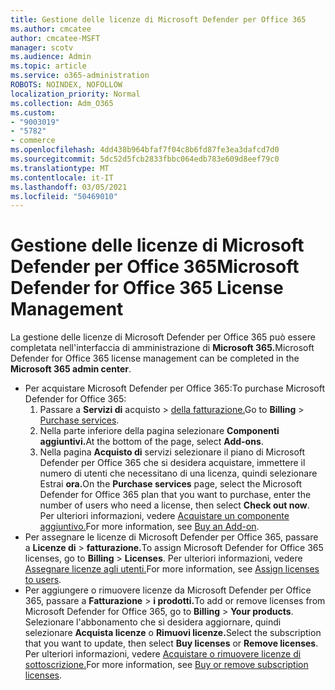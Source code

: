 ```yaml
---
title: Gestione delle licenze di Microsoft Defender per Office 365
ms.author: cmcatee
author: cmcatee-MSFT
manager: scotv
ms.audience: Admin
ms.topic: article
ms.service: o365-administration
ROBOTS: NOINDEX, NOFOLLOW
localization_priority: Normal
ms.collection: Adm_O365
ms.custom:
- "9003019"
- "5782"
- commerce
ms.openlocfilehash: 4dd438b964bfaf7f04c8b6fd87fe3ea3dafcd7d0
ms.sourcegitcommit: 5dc52d5fcb2833fbbc064edb783e609d8eef79c0
ms.translationtype: MT
ms.contentlocale: it-IT
ms.lasthandoff: 03/05/2021
ms.locfileid: "50469010"
---
```

# <a name="microsoft-defender-for-office-365-license-management"></a><span data-ttu-id="91ea4-102">Gestione delle licenze di Microsoft Defender per Office 365</span><span class="sxs-lookup"><span data-stu-id="91ea4-102">Microsoft Defender for Office 365 License Management</span></span>

<span data-ttu-id="91ea4-103">La gestione delle licenze di Microsoft Defender per Office 365 può essere completata nell'interfaccia di amministrazione di **Microsoft 365.**</span><span class="sxs-lookup"><span data-stu-id="91ea4-103">Microsoft Defender for Office 365 license management can be completed in the  **Microsoft 365 admin center**.</span></span>

- <span data-ttu-id="91ea4-104">Per acquistare Microsoft Defender per Office 365:</span><span class="sxs-lookup"><span data-stu-id="91ea4-104">To purchase Microsoft Defender for Office 365:</span></span>
    1. <span data-ttu-id="91ea4-105">Passare a **Servizi di** acquisto  >  [della fatturazione.](https://go.microsoft.com/fwlink/p/?linkid=868433)</span><span class="sxs-lookup"><span data-stu-id="91ea4-105">Go to **Billing** > [Purchase services](https://go.microsoft.com/fwlink/p/?linkid=868433).</span></span>
    2. <span data-ttu-id="91ea4-106">Nella parte inferiore della pagina selezionare **Componenti aggiuntivi.**</span><span class="sxs-lookup"><span data-stu-id="91ea4-106">At the bottom of the page, select **Add-ons**.</span></span>
    3. <span data-ttu-id="91ea4-107">Nella pagina **Acquisto di** servizi selezionare il piano di Microsoft Defender per Office 365 che si desidera acquistare, immettere il numero di utenti che necessitano di una licenza, quindi selezionare Estrai **ora.**</span><span class="sxs-lookup"><span data-stu-id="91ea4-107">On the **Purchase services** page, select the Microsoft Defender for Office 365 plan that you want to purchase, enter the number of users who need a license, then select **Check out now**.</span></span> <span data-ttu-id="91ea4-108">Per ulteriori informazioni, vedere [Acquistare un componente aggiuntivo.](https://docs.microsoft.com/microsoft-365/commerce/buy-or-edit-an-add-on)</span><span class="sxs-lookup"><span data-stu-id="91ea4-108">For more information, see [Buy an Add-on](https://docs.microsoft.com/microsoft-365/commerce/buy-or-edit-an-add-on).</span></span>
- <span data-ttu-id="91ea4-109">Per assegnare le licenze di Microsoft Defender per Office 365, passare a **Licenze di**  >  **fatturazione.**</span><span class="sxs-lookup"><span data-stu-id="91ea4-109">To assign Microsoft Defender for Office 365 licenses, go to **Billing** > **Licenses**.</span></span> <span data-ttu-id="91ea4-110">Per ulteriori informazioni, vedere [Assegnare licenze agli utenti.](https://docs.microsoft.com/microsoft-365/admin/manage/assign-licenses-to-users)</span><span class="sxs-lookup"><span data-stu-id="91ea4-110">For more information, see [Assign licenses to users](https://docs.microsoft.com/microsoft-365/admin/manage/assign-licenses-to-users).</span></span>
- <span data-ttu-id="91ea4-111">Per aggiungere o rimuovere licenze da Microsoft Defender per Office 365, passare a **Fatturazione**  >  **i prodotti.**</span><span class="sxs-lookup"><span data-stu-id="91ea4-111">To add or remove licenses from Microsoft Defender for Office 365, go to **Billing** > **Your products**.</span></span> <span data-ttu-id="91ea4-112">Selezionare l'abbonamento che si desidera aggiornare, quindi selezionare **Acquista licenze** o **Rimuovi licenze.**</span><span class="sxs-lookup"><span data-stu-id="91ea4-112">Select the subscription that you want to update, then select **Buy licenses** or **Remove licenses**.</span></span> <span data-ttu-id="91ea4-113">Per ulteriori informazioni, vedere [Acquistare o rimuovere licenze di sottoscrizione.](https://docs.microsoft.com/microsoft-365/commerce/licenses/buy-licenses)</span><span class="sxs-lookup"><span data-stu-id="91ea4-113">For more information, see [Buy or remove subscription licenses](https://docs.microsoft.com/microsoft-365/commerce/licenses/buy-licenses).</span></span>